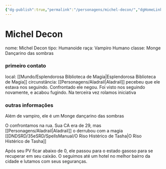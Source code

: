 ```yaml
---
{"dg-publish":true,"permalink":"/personagens/michel-decon/","dgHomeLink":true,"dgPassFrontmatter":false}
---
```



# Michel Decon
nome: Michel Decon
tipo: Humanoide
raça: Vampiro Humano
classe: Monge Dançarino das sombras

### primeiro contato
local: [[Mundo/Esplendorosa Biblioteca de Magia|Esplendorosa Biblioteca de Magia]]
circunstância: [[Personagens/Aladrail|Aladrail]] pecebeu que ele estava nos seguindo. Confrontado ele negou. Foi visto nos seguindo novamente, e acabou fugindo. Na terceira vez rolamos iniciativa

### outras informações
Além de vampiro, ele é um Monge dançarino das sombras

O confrontamos na rua. Sua CA era de 29, mas [[Personagens/Aladrail|Aladrail]] o derrubou com a magia [[DNDSRD/35eSRD/SpellsManual/O Riso Histérico de Tasha|O Riso Histérico de Tasha]]

Após seu PV ficar abaixo de 0, ele passou para o estado gasoso para se recuperar em seu caixão. O seguimos até um hotel no melhor bairro da cidade e lutamos com seus seguranças.
